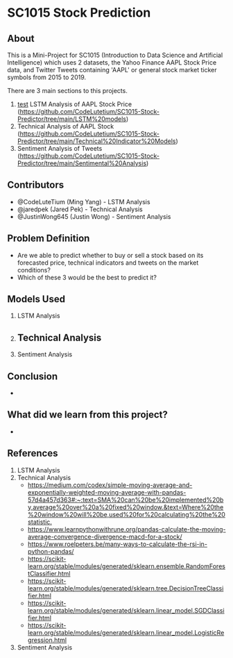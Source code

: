 # SC1015 Stock Prediction

## About

This is a Mini-Project for SC1015 (Introduction to Data Science and Artificial Intelligence) which uses 2 datasets, the Yahoo Finance AAPL Stock Price data, and Twitter Tweets containing 'AAPL' or general stock market ticker symbols from 2015 to 2019. 

There are 3 main sections to this projects.
1. <a href='https://www.google.com'>test</a> LSTM Analysis of AAPL Stock Price (https://github.com/CodeLutetium/SC1015-Stock-Predictor/tree/main/LSTM%20models)
2. Technical Analysis of AAPL Stock (https://github.com/CodeLutetium/SC1015-Stock-Predictor/tree/main/Technical%20Indicator%20Models)
3. Sentiment Analysis of Tweets (https://github.com/CodeLutetium/SC1015-Stock-Predictor/tree/main/Sentimental%20Analysis)

## Contributors

- @CodeLuteTium (Ming Yang) - LSTM Analysis
- @jaredpek (Jared Pek) - Technical Analysis
- @JustinWong645 (Justin Wong) - Sentiment Analysis

## Problem Definition

- Are we able to predict whether to buy or sell a stock based on its forecasted price, technical indicators and tweets on the market conditions?
- Which of these 3 would be the best to predict it?

## Models Used

1. LSTM Analysis
2. Technical Analysis
    - 
3. Sentiment Analysis

## Conclusion

- 

## What did we learn from this project?

- 

## References

1. LSTM Analysis
2. Technical Analysis
    - <https://medium.com/codex/simple-moving-average-and-exponentially-weighted-moving-average-with-pandas-57d4a457d363#:~:text=SMA%20can%20be%20implemented%20by,average%20over%20a%20fixed%20window.&text=Where%20the%20window%20will%20be,used%20for%20calculating%20the%20statistic.>
    - <https://www.learnpythonwithrune.org/pandas-calculate-the-moving-average-convergence-divergence-macd-for-a-stock/>
    - <https://www.roelpeters.be/many-ways-to-calculate-the-rsi-in-python-pandas/>
    - <https://scikit-learn.org/stable/modules/generated/sklearn.ensemble.RandomForestClassifier.html>
    - <https://scikit-learn.org/stable/modules/generated/sklearn.tree.DecisionTreeClassifier.html>
    - <https://scikit-learn.org/stable/modules/generated/sklearn.linear_model.SGDClassifier.html>
    - <https://scikit-learn.org/stable/modules/generated/sklearn.linear_model.LogisticRegression.html>
3. Sentiment Analysis